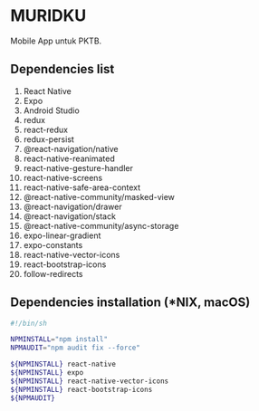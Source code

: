 # MURIDKU

Mobile App untuk PKTB.

## Dependencies list

1. React Native
2. Expo
3. Android Studio
4. redux
5. react-redux
6. redux-persist
7. @react-navigation/native
8. react-native-reanimated
9. react-native-gesture-handler
10. react-native-screens
11. react-native-safe-area-context
12. @react-native-community/masked-view
13. @react-navigation/drawer
14. @react-navigation/stack
15. @react-native-community/async-storage
16. expo-linear-gradient
17. expo-constants
18. react-native-vector-icons
19. react-bootstrap-icons
20. follow-redirects

## Dependencies installation (*NIX, macOS)

```sh
#!/bin/sh

NPMINSTALL="npm install"
NPMAUDIT="npm audit fix --force"

${NPMINSTALL} react-native
${NPMINSTALL} expo
${NPMINSTALL} react-native-vector-icons
${NPMINSTALL} react-bootstrap-icons
${NPMAUDIT}
```
